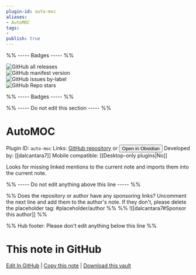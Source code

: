 ```yaml
---
plugin-id: auto-moc
aliases:
- AutoMOC
tags: 
- 
publish: true
---
```


%% ----- Badges ----- %%

![GitHub all releases](https://img.shields.io/github/downloads/dalcantara7/obsidian-auto-moc/total?color=573E7A&logo=github&style=for-the-badge)   
![GitHub manifest version](https://img.shields.io/github/manifest-json/v/dalcantara7/obsidian-auto-moc?color=573E7A&logo=github&style=for-the-badge)   
![GitHub issues by-label](https://img.shields.io/github/issues/dalcantara7/obsidian-auto-moc/help%20wanted?color=573E7A&logo=github&style=for-the-badge)   
![GitHub Repo stars](https://img.shields.io/github/stars/dalcantara7/obsidian-auto-moc?color=573E7A&logo=github&style=for-the-badge)

%% ----- Badges ----- %%

%% ----- Do not edit this section ----- %%

# AutoMOC

Plugin ID: `auto-moc`
Links: [GitHub repository](https://github.com/dalcantara7/obsidian-auto-moc) or [<button id=HH>Open in Obsidian</button>](obsidian://show-plugin?id=auto-moc)
Developed by: [[dalcantara7]]
Mobile compatible: [[Desktop-only plugins|No]]

Looks for missing linked mentions to the current note and imports them into the current note.

%% ----- Do not edit anything above this line ----- %% 

%% Does the repository or author have any sponsoring links? Uncomment the next line and add them to the author's note. If they don't, please delete the placeholder tag: #placeholder/author %%
%% ![[dalcantara7#Sponsor this author]] %%

%% Hub footer: Please don't edit anything below this line %%

# This note in GitHub

<span class="git-footer">[Edit In GitHub](https://github.dev/obsidian-community/obsidian-hub/blob/main/02%20-%20Community%20Expansions/02.05%20All%20Community%20Expansions/Plugins/auto-moc.md "git-hub-edit-note") | [Copy this note](https://raw.githubusercontent.com/obsidian-community/obsidian-hub/main/02%20-%20Community%20Expansions/02.05%20All%20Community%20Expansions/Plugins/auto-moc.md "git-hub-copy-note") | [Download this vault](https://github.com/obsidian-community/obsidian-hub/archive/refs/heads/main.zip "git-hub-download-vault") </span>
